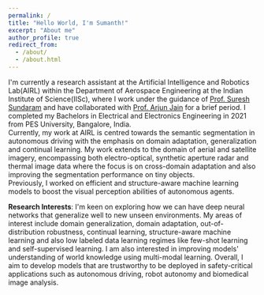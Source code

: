 ```yaml
---
permalink: /
title: "Hello World, I'm Sumanth!"
excerpt: "About me"
author_profile: true
redirect_from: 
  - /about/
  - /about.html
---
```


I'm currently a research assistant at the Artificial Intelligence and Robotics Lab(AIRL) within the Department of Aerospace Engineering at the Indian Institute of Science(IISc), where I work under the guidance of [Prof. Suresh Sundaram](https://scholar.google.com/citations?hl=en&user=5iAMbhMAAAAJ&view_op=list_works&sortby=pubdate) and have collaborated with [Prof. Arjun Jain](https://scholar.google.com/citations?hl=en&user=elmWdycAAAAJ&view_op=list_works&sortby=pubdate) for a brief period. I completed my Bachelors in Electrical and Electronics Engineering in 2021 from PES University, Bangalore, India.<br>
Currently, my work at AIRL is centred towards the semantic segmentation in autonomous driving with the emphasis on domain adaptation, generalization and continual learning. My work extends to the domain of aerial and satellite imagery, encompassing both electro-optical, synthetic aperture radar and thermal image data where the focus is on cross-domain adaptation and also improving the segmentation performance on tiny objects.<br>
Previously, I worked on efficient and structure-aware machine learning models to boost the visual perception abilities of autonomous agents. 

**Research Interests**: I'm keen on exploring how we can have deep neural networks that generalize well to new unseen environments. My areas of interest include domain generalization, domain adaptation, out-of-distribution robustness, continual learning, structure-aware machine learning and also low labeled data learning regimes like few-shot learning and self-supervised learning. I am also interested in improving models' understanding of world knowledge using multi-modal learning. Overall, I aim to develop models that are trustworthy to be deployed in safety-critical applications such as autonomous driving, robot autonomy and biomedical image analysis.

